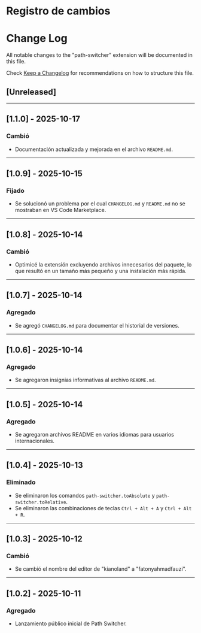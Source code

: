 # Registro de cambios

# Change Log

All notable changes to the "path-switcher" extension will be documented in this file.

Check [Keep a Changelog](http://keepachangelog.com/) for recommendations on how to structure this file.

## [Unreleased]


---

## [1.1.0] - 2025-10-17

### Cambió

- Documentación actualizada y mejorada en el archivo `README.md`.

---

## [1.0.9] - 2025-10-15

### Fijado

- Se solucionó un problema por el cual `CHANGELOG.md` y `README.md` no se mostraban en VS Code Marketplace.

---

## [1.0.8] - 2025-10-14

### Cambió

- Optimicé la extensión excluyendo archivos innecesarios del paquete, lo que resultó en un tamaño más pequeño y una instalación más rápida.

---

## [1.0.7] - 2025-10-14

### Agregado

- Se agregó `CHANGELOG.md` para documentar el historial de versiones.

---

## [1.0.6] - 2025-10-14

### Agregado

- Se agregaron insignias informativas al archivo `README.md`.

---

## [1.0.5] - 2025-10-14

### Agregado

- Se agregaron archivos README en varios idiomas para usuarios internacionales.

---

## [1.0.4] - 2025-10-13

### Eliminado

- Se eliminaron los comandos `path-switcher.toAbsolute` y `path-switcher.toRelative`.
- Se eliminaron las combinaciones de teclas `Ctrl + Alt + A` y `Ctrl + Alt + R`.

---

## [1.0.3] - 2025-10-12

### Cambió

- Se cambió el nombre del editor de "kianoland" a "fatonyahmadfauzi".

---

## [1.0.2] - 2025-10-11

### Agregado

- Lanzamiento público inicial de Path Switcher.
